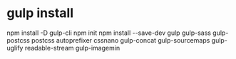 # gulp install

npm install -D gulp-cli
npm init
npm install --save-dev gulp gulp-sass gulp-postcss postcss autoprefixer cssnano gulp-concat gulp-sourcemaps gulp-uglify readable-stream gulp-imagemin
